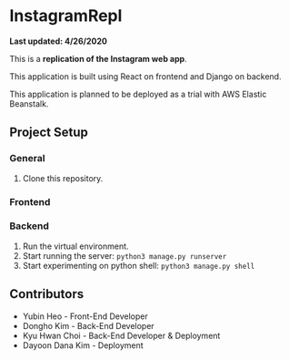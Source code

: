 # InstagramRepl

**Last updated: 4/26/2020**

This is a **replication of the Instagram web app**.

This application is built using React on frontend and Django on backend.

This application is planned to be deployed as a trial with AWS Elastic Beanstalk.

## Project Setup

### General

1. Clone this repository.

### Frontend

### Backend

1. Run the virtual environment.
2. Start running the server: `python3 manage.py runserver`
3. Start experimenting on python shell: `python3 manage.py shell`

## Contributors

- Yubin Heo - Front-End Developer
- Dongho Kim - Back-End Developer
- Kyu Hwan Choi - Back-End Developer & Deployment
- Dayoon Dana Kim - Deployment
